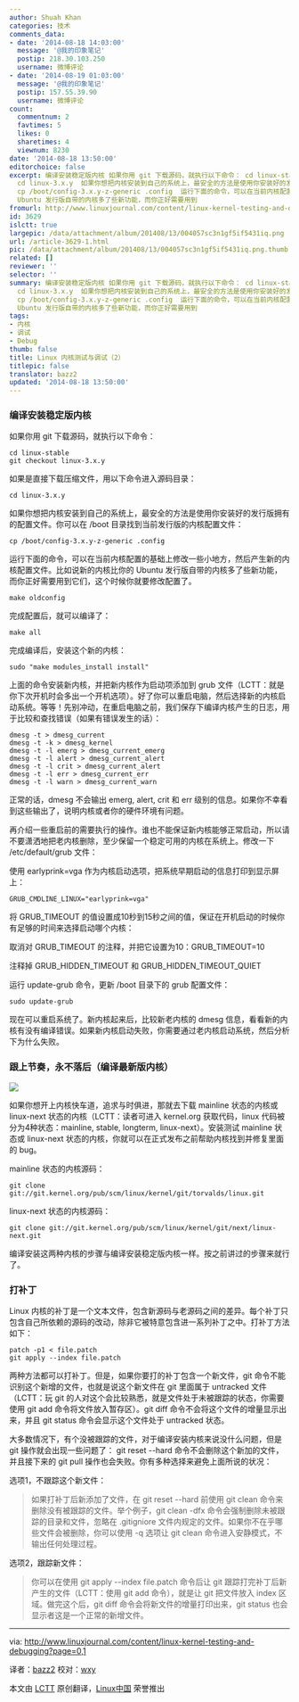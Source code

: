 ```yaml
---
author: Shuah Khan
categories: 技术
comments_data:
- date: '2014-08-18 14:03:00'
  message: '@我的印象笔记'
  postip: 218.30.103.250
  username: 微博评论
- date: '2014-08-19 01:03:00'
  message: '@我的印象笔记'
  postip: 157.55.39.90
  username: 微博评论
count:
  commentnum: 2
  favtimes: 5
  likes: 0
  sharetimes: 4
  viewnum: 8230
date: '2014-08-18 13:50:00'
editorchoice: false
excerpt: 编译安装稳定版内核 如果你用 git 下载源码，就执行以下命令： cd linux-stable git checkout linux-3.x.y  如果是直接下载压缩文件，用以下命令进入源码目录：
  cd linux-3.x.y  如果你想把内核安装到自己的系统上，最安全的方法是使用你安装好的发行版拥有的配置文件。你可以在 /boot 目录找到当前发行版的内核配置文件：
  cp /boot/config-3.x.y-z-generic .config  运行下面的命令，可以在当前内核配置的基础上修改一些小地方，然后产生新的内核配置文件。比如说新的内核比你的
  Ubuntu 发行版自带的内核多了些新功能，而你正好需要用到
fromurl: http://www.linuxjournal.com/content/linux-kernel-testing-and-debugging?page=0,1
id: 3629
islctt: true
largepic: /data/attachment/album/201408/13/004057sc3n1gf5if5431iq.png
url: /article-3629-1.html
pic: /data/attachment/album/201408/13/004057sc3n1gf5if5431iq.png.thumb.jpg
related: []
reviewer: ''
selector: ''
summary: 编译安装稳定版内核 如果你用 git 下载源码，就执行以下命令： cd linux-stable git checkout linux-3.x.y  如果是直接下载压缩文件，用以下命令进入源码目录：
  cd linux-3.x.y  如果你想把内核安装到自己的系统上，最安全的方法是使用你安装好的发行版拥有的配置文件。你可以在 /boot 目录找到当前发行版的内核配置文件：
  cp /boot/config-3.x.y-z-generic .config  运行下面的命令，可以在当前内核配置的基础上修改一些小地方，然后产生新的内核配置文件。比如说新的内核比你的
  Ubuntu 发行版自带的内核多了些新功能，而你正好需要用到
tags:
- 内核
- 调试
- Debug
thumb: false
title: Linux 内核测试与调试（2）
titlepic: false
translator: bazz2
updated: '2014-08-18 13:50:00'
---
```


### 编译安装稳定版内核


如果你用 git 下载源码，就执行以下命令：



```
cd linux-stable
git checkout linux-3.x.y

```

如果是直接下载压缩文件，用以下命令进入源码目录：



```
cd linux-3.x.y

```

如果你想把内核安装到自己的系统上，最安全的方法是使用你安装好的发行版拥有的配置文件。你可以在 /boot 目录找到当前发行版的内核配置文件：



```
cp /boot/config-3.x.y-z-generic .config

```

运行下面的命令，可以在当前内核配置的基础上修改一些小地方，然后产生新的内核配置文件。比如说新的内核比你的 Ubuntu 发行版自带的内核多了些新功能，而你正好需要用到它们，这个时候你就要修改配置了。



```
make oldconfig

```

完成配置后，就可以编译了：



```
make all

```

完成编译后，安装这个新的内核：



```
sudo "make modules_install install"

```

上面的命令安装新内核，并把新内核作为启动项添加到 grub 文件（LCTT：就是你下次开机时会多出一个开机选项）。好了你可以重启电脑，然后选择新的内核启动系统。等等！先别冲动，在重启电脑之前，我们保存下编译内核产生的日志，用于比较和查找错误（如果有错误发生的话）：



```
dmesg -t > dmesg_current
dmesg -t -k > dmesg_kernel
dmesg -t -l emerg > dmesg_current_emerg
dmesg -t -l alert > dmesg_current_alert
dmesg -t -l crit > dmesg_current_alert
dmesg -t -l err > dmesg_current_err
dmesg -t -l warn > dmesg_current_warn

```

正常的话，dmesg 不会输出 emerg, alert, crit 和 err 级别的信息。如果你不幸看到这些输出了，说明内核或者你的硬件环境有问题。


再介绍一些重启前的需要执行的操作。谁也不能保证新内核能够正常启动，所以请不要潇洒地把老内核删除，至少保留一个稳定可用的内核在系统上。修改一下 /etc/default/grub 文件：


使用 earlyprink=vga 作为内核启动选项，把系统早期启动的信息打印到显示屏上：



```
GRUB_CMDLINE_LINUX="earlyprink=vga" 

```

将 GRUB\_TIMEOUT 的值设置成10秒到15秒之间的值，保证在开机启动的时候你有足够的时间来选择启动哪个内核：


取消对 GRUB\_TIMEOUT 的注释，并把它设置为10：GRUB\_TIMEOUT=10


注释掉 GRUB\_HIDDEN\_TIMEOUT 和 GRUB\_HIDDEN\_TIMEOUT\_QUIET


运行 update-grub 命令，更新 /boot 目录下的 grub 配置文件：



```
sudo update-grub 

```

现在可以重启系统了。新内核起来后，比较新老内核的 dmesg 信息，看看新的内核有没有编译错误。如果新内核启动失败，你需要通过老内核启动系统，然后分析下为什么失败。


### 跟上节奏，永不落后（编译最新版内核）


![](/data/attachment/album/201408/13/004057sc3n1gf5if5431iq.png)


如果你想开上内核快车道，追求与时俱进，那就去下载 mainline 状态的内核或 linux-next 状态的内核（LCTT：读者可进入 kernel.org 获取代码，linux 代码被分为4种状态：mainline, stable, longterm, linux-next）。安装测试 mainline 状态或 linux-next 状态的内核，你就可以在正式发布之前帮助内核找到并修复里面的 bug。


mainline 状态的内核源码：



```
git clone git://git.kernel.org/pub/scm/linux/kernel/git/torvalds/linux.git

```

linux-next 状态的内核源码：



```
git clone git://git.kernel.org/pub/scm/linux/kernel/git/next/linux-next.git

```

编译安装这两种内核的步骤与编译安装稳定版内核一样。按之前讲过的步骤来就行了。


### 打补丁


Linux 内核的补丁是一个文本文件，包含新源码与老源码之间的差异。每个补丁只包含自己所依赖的源码的改动，除非它被特意包含进一系列补丁之中。打补丁方法如下：



```
patch -p1 < file.patch
git apply --index file.patch 

```

两种方法都可以打补丁。但是，如果你要打的补丁包含一个新文件，git 命令不能识别这个新增的文件，也就是说这个新文件在 git 里面属于 untracked 文件（LCTT：玩 git 的人对这个会比较熟悉，就是文件处于未被跟踪的状态，你需要使用 git add 命令将文件放入暂存区）。git diff 命令不会将这个文件的增量显示出来，并且 git status 命令会显示这个文件处于 untracked 状态。


大多数情况下，有个没被跟踪的文件，对于编译安装内核来说没什么问题，但是 git 操作就会出现一些问题了： git reset --hard 命令不会删除这个新加的文件，并且接下来的 git pull 操作也会失败。你有多种选择来避免上面所说的状况：


选项1，不跟踪这个新文件：



> 
> 如果打补丁后新添加了文件，在 git reset --hard 前使用 git clean 命令来删除没有被跟踪的文件。举个例子，git clean -dfx 命令会强制删除未被跟踪的目录和文件，忽略在 .gitigniore 文件内规定的文件。如果你不在乎哪些文件会被删除，你可以使用 -q 选项让 git clean 命令进入安静模式，不输出任何处理过程。
> 
> 
> 


选项2，跟踪新文件：



> 
> 你可以在使用 git apply --index file.patch 命令后让 git 跟踪打完补丁后新产生的文件（LCTT：使用 git add 命令），就是让 git 把文件放入 index 区域。做完这个后，git diff 命令会将新文件的增量打印出来，git status 也会显示者这是一个正常的新增文件。
> 
> 
> 




---


via: <http://www.linuxjournal.com/content/linux-kernel-testing-and-debugging?page=0,1>


译者：[bazz2](https://github.com/bazz2) 校对：[wxy](https://github.com/wxy)


本文由 [LCTT](https://github.com/LCTT/TranslateProject) 原创翻译，[Linux中国](http://linux.cn/) 荣誉推出